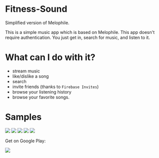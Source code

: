 # Fitness-Sound
Simplified version of Melophile. 

This is a simple music app which is based on Melophile. 
This app doesn't require authentication. You just get in, search for music, and listen to it. 

# What can I do with it? #
- stream music
- like/dislike a song
- search 
- invite friends (thanks to `Firebase Invites`)
- browse your listening history
- browse your favorite songs.

# Samples #

![](https://github.com/vpaliyX/Fitness-Sound/blob/master/art/search.gif)
![](https://github.com/vpaliyX/Fitness-Sound/blob/master/art/player.png)
![](https://github.com/vpaliyX/Fitness-Sound/blob/master/art/recent.png)
![](https://github.com/vpaliyX/Fitness-Sound/blob/master/art/notification.png)
![](https://github.com/vpaliyX/Fitness-Sound/blob/master/art/actions.png)

Get on Google Play:

<a href="https://play.google.com/store/apps/details?id=com.vpaliy.mediaplayer">
<img src="https://github.com/vpaliyX/LoginConcept/blob/master/art/get_it.png" />
</a>
